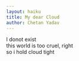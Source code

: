 ```yaml
---
layout: haiku
title: My dear Cloud
author: Chetan Yadav
---
```


I donot exist <br>
this world is too cruel, right <br>
so i hold cloud tight <br>